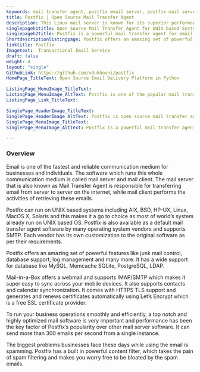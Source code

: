 ```yaml
---
keywords: mail transfer agent, postfix email server, postfix mail server, postfix smtp configuration, linux smtp server configuration, configure postfix to send mail, setup smtp server ubuntu
title: Postfix | Open Source Mail Transfer Agent
description: This Linux mail server is known for its superior performance and security. It can send over 300 emails per second from a single Postfix instance.
singlepageh1title: Open Source Mail Transfer Agent for UNIX based Systems
singlepageh2title: Postfix is a powerful mail transfer agent for email routing and delivery. It offers useful features like junk mail control, database support and log management.
Shortdescriptionlistingpage: Postfix offers an amazing set of powerful features like junk mail control, database support, log management and many more. It has a wide support for database like MySQL, Memcache SQLite, PostgreSQL, LDAP.
linktitle: Postfix
Imagetext:  Transactional Email Service
draft: false
weight: 4
layout: "single"
GithubLink: https://github.com/vdukhovni/postfix
HomePage_TitleText: Open Source Email Delivery Platform in Python

ListingPage_MenuImage_TitleText: 
ListingPage_MenuImage_AltText: Postfix is one of the popular mail transfer agent for linux
ListingPage_Link_TitleText: 

SinglePage_HeaderImage_TitleText: 
SinglePage_HeaderImage_AltText: Postfix is open source mail transfer agent
SinglePage_MenuImage_TitleText: 
SinglePage_MenuImage_AltText: Postfix is a powerful mail transfer agent software

---
```

### **Overview**

Email is one of the fastest and reliable communication medium for businesses and individuals. The software which runs this whole communication medium is called mail server and mail client. The mail server that is also known as Mail Transfer Agent is responsible for transferring email from server to server on the internet, while mail client performs the activities of retrieving these emails.

Postfix can run on UNIX based systems including AIX, BSD, HP-UX, Linux, MacOS X, Solaris and this makes it a go to choice as most of world’s system already run on UNIX based OS. Postfix is also available as a default mail transfer agent software by many operating system vendors and supports SMTP. Each vendor has its own customization to the original software as per their requirements.

Postfix offers an amazing set of powerful features like junk mail control, database support, log management and many more. It has a wide support for database like MySQL, Memcache SQLite, PostgreSQL, LDAP.

Mail-in-a-Box offers a webmail and supports IMAP/SMTP which makes it super easy to sync across your mobile devices. It also supports contacts and calendar synchronization. It comes with HTTPS TLS support and generates and renews certificates automatically using Let’s Encrypt which is a free SSL certificate provider.

To run your business operations smoothly and efficiently, a top notch and highly optimized mail software is very important and performance has been the key factor of Postfix’s popularity over other mail server software. It can send more than 300 emails per second from a single instance.

The biggest problems businesses face these days while using the email is spamming. Postfix has a built in powerful content filter, which takes the pain of spam filtering and makes you worry free to be bloated by the spam emails.

